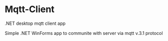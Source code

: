 # Mqtt-Client
.NET desktop mqtt client app

Simple .NET WinForms app to communite with server via mqtt v.3.1 protocol
